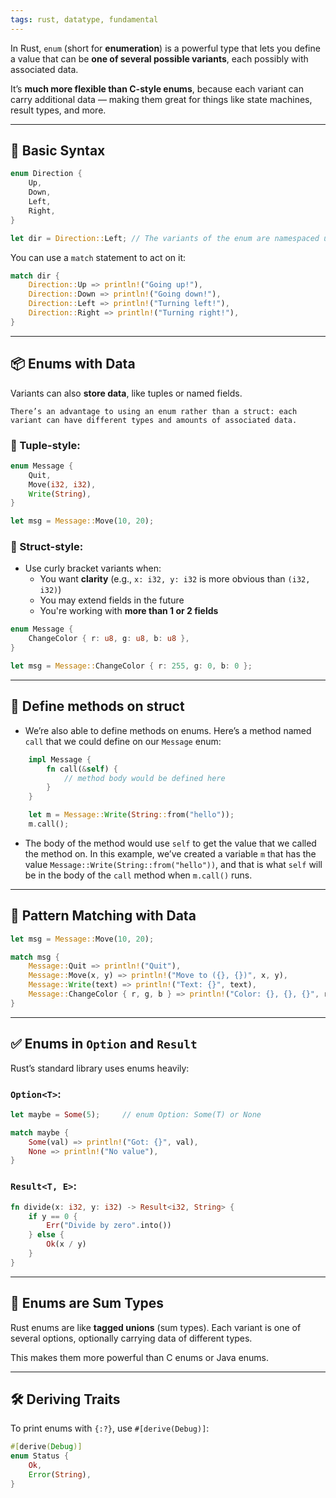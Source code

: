 ```yaml
---
tags: rust, datatype, fundamental
---
```


In Rust, `enum` (short for **enumeration**) is a powerful type that lets you define a value that can be **one of several possible variants**, each possibly with associated data.

It’s **much more flexible than C-style enums**, because each variant can carry additional data — making them great for things like state machines, result types, and more.

---

## 🧱 Basic Syntax

```rust
enum Direction {
    Up,
    Down,
    Left,
    Right,
}
```

```rust
let dir = Direction::Left; // The variants of the enum are namespaced under its identifier
```

You can use a `match` statement to act on it:

```rust
match dir {
    Direction::Up => println!("Going up!"),
    Direction::Down => println!("Going down!"),
    Direction::Left => println!("Turning left!"),
    Direction::Right => println!("Turning right!"),
}
```

---

## 📦 Enums with Data

Variants can also **store data**, like tuples or named fields.

```ad-note
There’s an advantage to using an enum rather than a struct: each variant can have different types and amounts of associated data.
```

### 🎒 Tuple-style:

```rust
enum Message {
    Quit,
    Move(i32, i32),
    Write(String),
}
```

```rust
let msg = Message::Move(10, 20);
```

### 🧾 Struct-style:

- Use curly bracket variants when:
	- You want **clarity** (e.g., `x: i32, y: i32` is more obvious than `(i32, i32)`)
	- You may extend fields in the future
	- You're working with **more than 1 or 2 fields**

```rust
enum Message {
    ChangeColor { r: u8, g: u8, b: u8 },
}
```

```rust
let msg = Message::ChangeColor { r: 255, g: 0, b: 0 };
```

---

## 🦾 Define methods on struct

- We’re also able to define methods on enums. Here’s a method named `call` that we could define on our `Message` enum:

```rust
    impl Message {
        fn call(&self) {
            // method body would be defined here
        }
    }

    let m = Message::Write(String::from("hello"));
    m.call();
```

- The body of the method would use `self` to get the value that we called the method on. In this example, we’ve created a variable `m` that has the value `Message::Write(String::from("hello"))`, and that is what `self` will be in the body of the `call` method when `m.call()` runs.

---

## 🧪 Pattern Matching with Data

```rust
let msg = Message::Move(10, 20);

match msg {
    Message::Quit => println!("Quit"),
    Message::Move(x, y) => println!("Move to ({}, {})", x, y),
    Message::Write(text) => println!("Text: {}", text),
    Message::ChangeColor { r, g, b } => println!("Color: {}, {}, {}", r, g, b),
}
```

---

## ✅ Enums in `Option` and `Result`

Rust’s standard library uses enums heavily:

### `Option<T>`:

```rust
let maybe = Some(5);     // enum Option: Some(T) or None

match maybe {
    Some(val) => println!("Got: {}", val),
    None => println!("No value"),
}
```

### `Result<T, E>`:

```rust
fn divide(x: i32, y: i32) -> Result<i32, String> {
    if y == 0 {
        Err("Divide by zero".into())
    } else {
        Ok(x / y)
    }
}
```

---

## 🧠 Enums are Sum Types

Rust enums are like **tagged unions** (sum types). Each variant is one of several options, optionally carrying data of different types.

This makes them more powerful than C enums or Java enums.

---

## 🛠️ Deriving Traits

To print enums with `{:?}`, use `#[derive(Debug)]`:

```rust
#[derive(Debug)]
enum Status {
    Ok,
    Error(String),
}

